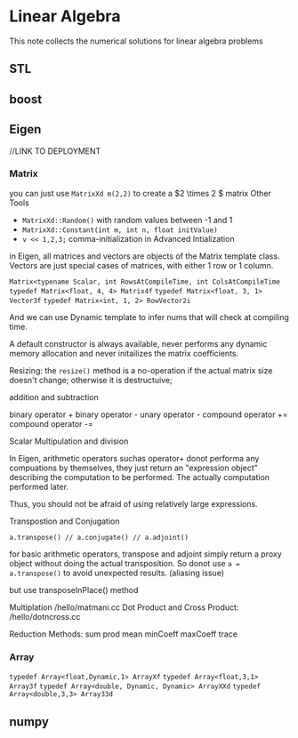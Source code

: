 # Linear Algebra

This note collects the numerical solutions for linear algebra problems

## STL

## boost

## Eigen
//LINK TO DEPLOYMENT

### Matrix
you can just use `MatrixXd m(2,2)` to create a $2 \times 2 $ matrix
Other Tools
- `MatrixXd::Random()` with random values between -1 and 1
- `MatrixXd::Constant(int m, int n, float initValue)` 
- `v << 1,2,3;` comma-initialization in Advanced Intialization

in Eigen, all matrices and vectors are objects of the Matrix template class. Vectors are just special cases of matrices, with either 1 row or 1 column.

`Matrix<typename Scalar, int RowsAtCompileTime, int ColsAtCompileTime`
`typedef Matrix<float, 4, 4> Matrix4f`
`typedef Matrix<float, 3, 1> Vector3f`
`typedef Matrix<int, 1, 2> RowVector2i`

And we can use Dynamic template to infer nums that will check at compiling time.

A default constructor is always available, never performs any dynamic memory allocation and never initailizes the matrix coefficients.

Resizing: 
the `resize()` method is a no-operation if the actual matrix size doesn't change; otherwise it is destructuive; 

addition and subtraction

binary operator +
binary operator -
unary operator -
compound operator +=
compound operator -=

Scalar Multipulation and division

In Eigen, arithmetic operators suchas operator+ donot performa any compuations by themselves, they just return an "expression object" describing the computation to be performed. The actually computation performed later.

Thus, you should not be afraid of using relatively large expressions.

Transpostion and Conjugation

`a.transpose() // a.conjugate() // a.adjoint()`

for basic arithmetic operators, transpose and adjoint simply return a proxy object without doing the actual transposition. So donot use `a = a.transpose()` to avoid unexpected results. (aliasing issue)

but use transposeInPlace() method

Multiplation /hello/matmani.cc
Dot Product and Cross Product: /hello/dotncross.cc

Reduction Methods: sum prod mean minCoeff maxCoeff trace

### Array
`typedef Array<float,Dynamic,1> ArrayXf`
`typedef Array<float,3,1> Array3f`
`typedef Array<double, Dynamic, Dynamic> ArrayXXd`
`typedef Array<double,3,3> Array33d`

## numpy
